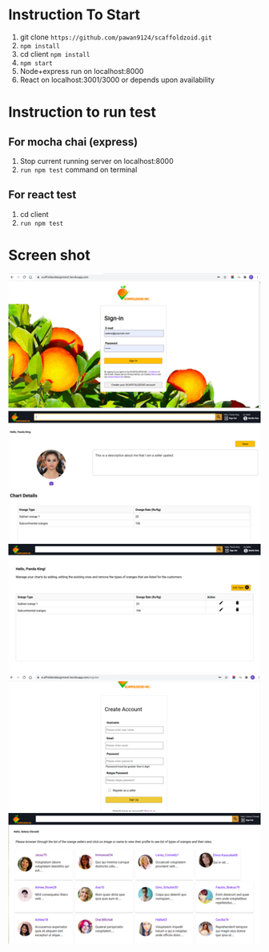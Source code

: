 # Instruction To Start

1. git clone `https://github.com/pawan9124/scaffoldzoid.git`
2. `npm install`
3. cd client `npm install`
4. `npm start`
5. Node+express run on localhost:8000
6. React on localhost:3001/3000 or depends upon availability

# Instruction to run test

## For mocha chai (express)

1. Stop current running server on localhost:8000
2. `run npm test` command on terminal

## For react test

1. cd client
2. `run npm test`

# Screen shot
![alt text](https://github.com/pawan9124/scaffoldzoid/blob/master/screenshot/landing.png)
![alt text](https://github.com/pawan9124/scaffoldzoid/blob/master/screenshot/profile.png)
![alt text](https://github.com/pawan9124/scaffoldzoid/blob/master/screenshot/rate.png)
![alt text](https://github.com/pawan9124/scaffoldzoid/blob/master/screenshot/register.png)
![alt text](https://github.com/pawan9124/scaffoldzoid/blob/master/screenshot/sellers.png)
